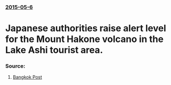 ### [2015-05-6](/news/2015/05/6/index.md)

# Japanese authorities raise alert level for the Mount Hakone volcano in the Lake Ashi tourist area. 




### Source:

1. [Bangkok Post](http://www.bangkokpost.com/news/asia/552771/alert-raised-for-volcano-eruption-in-japan-tourist-area)
